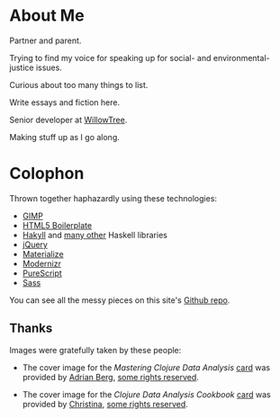 # About Me

Partner and parent.

Trying to find my voice for speaking up for social- and
environmental-justice issues.

Curious about too many things to list.

Write essays and fiction here.

Senior developer at [WillowTree](https://willowtreeapps.com/).

Making stuff up as I go along.

# Colophon

Thrown together haphazardly using these technologies:

* [GIMP](https://www.gimp.org/)
* [HTML5 Boilerplate](https://html5boilerplate.com/)
* [Hakyll](https://jaspervdj.be/hakyll/) and
  [many other](https://github.com/erochest/erochest.github.com/blob/develop/errsite.cabal#L36)
  Haskell libraries
* [jQuery](http://jquery.com/)
* [Materialize](http://materializecss.com/)
* [Modernizr](https://modernizr.com/)
* [PureScript](http://www.purescript.org/)
* [Sass](http://sass-lang.com/)

You can see all the messy pieces on this site's
[Github repo](https://github.com/erochest/erochest.github.com).

## Thanks

Images were gratefully taken by these people:

* The cover image for the *Mastering Clojure Data Analysis*
  [card](/pages/writing) was provided by [Adrian
  Berg](https://www.flickr.com/photos/aoberg/2289845794/in/photolist-4um4nU-sisZ4-EZkN-4mtGhV-CKzSWm-4KFMBB-gnhVJP-7TebWv-rhuBty-oarj3K-9aJFXn-8JwxF-8TqzFW-2fbkme-e19gw-651XaJ-4zSJTm-cDziu-iYGU-c5ygB3-9oy9Z-8tKXMF-65kfYg-dz1VCB-47JBQ-EsoC1-3jnaHX-52gWk-3aKyk6-6ggv8-6PHawx-GcB5D-8tKXJT-nYh2-4Y5Enm-5H8aWg-EZdP-gdL2B-nCmeT-dtRqy-7DusrZ-nt9N6x-2S6Yzt-4tEV8n-8qbM1K-7xqKQx-z3kBi-eGjnta-7C445X-h8xHc),
  [some rights reserved](https://creativecommons.org/licenses/by-nc/2.0/).

* The cover image for the *Clojure Data Analysis Cookbook*
  [card](/pages/writing) was provided by
  [Christina](https://www.flickr.com/photos/christinamatheson/97002957/in/photolist-9zaAM-pHX33Q-anizPc-axZo8v-41fNL-ghRgP-5fqEQa-76pUX4-tfy5B-i6YAyp-nLuv5-4nmsYZ-5AkbeJ-94at5d-kmuV6B-drsLXK-4CeJtE-hZfSYi-paRJfp-5V8VxX-9Y8KjT-nFgw6V-cLxUZ-a8gPTP-5MiCM4-jiNUkg-4oq3H-S4pfM-94ahrN-9pEHcT-dwJTKF-aYCbRc-fmfK4-ftSzno-dwQvZG-aPbXi6-9K1paS-4qhCH-rXBc92-4oQf8U-b8aPZn-e8P5W-5dg18T-3ouwmp-dwJPFp-4FyN6U-bDrkBg-8AZyio-EZhn-64CLA5),
  [some rights
  reserved](https://creativecommons.org/licenses/by-nc-sa/2.0/). 
